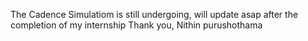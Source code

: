 The Cadence Simulatiom is still undergoing, will update asap after the completion of my internship 
Thank you,
Nithin purushothama 
